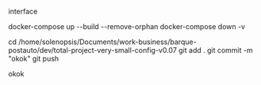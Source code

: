 interface

docker-compose up --build --remove-orphan
docker-compose down -v



cd /home/solenopsis/Documents/work-business/barque-postauto/dev/total-project-very-small-config-v0.07
git add .
git commit -m "okok"
git push

okok